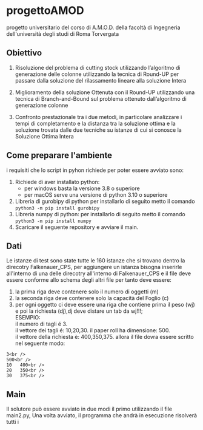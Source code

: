 # progettoAMOD
progetto universitario del corso di A.M.O.D. della facoltà di Ingegneria dell'università degli studi di Roma Torvergata 

## Obiettivo

1. Risoluzione del problema di cutting stock utilizzando l’algoritmo di generazione delle colonne utilizzando la tecnica di Round-UP per passare dalla soluzione del rilassamento lineare alla soluzione Intera

2. Miglioramento della soluzione Ottenuta con il Round-UP utilizzando una tecnica di Branch-and-Bound sul problema ottenuto dall’algoritmo di generazione colonne

3. Confronto prestazionale tra i due metodi, in particolare analizzare i tempi di completamento e la distanza tra la soluzione ottima e la soluzione trovata dalle due tecniche su istanze di cui si conosce la Soluzione Ottima Intera

## Come preparare l'ambiente
i requisiti che lo script in pyhon richiede per poter essere avviato sono:
1. Richiede  di aver installato python:
   - per windows basta la versione 3.8 o superiore
   - per macOS serve una versione di python 3.10 o superiore
2. Libreria di gurobipy di python
    per installarlo di seguito metto il comando<br/>
    `python3 -m pip install gurobipy`
3. Libreria numpy di python:
    per installarlo di seguito metto il comando<br/>
    `python3 -m pip install numpy`
4. Scaricare il seguente repository e avviare il main.  

## Dati 
Le istanze di test sono state tutte le 160 istanze che si trovano dentro la direcotry Falkenauer_CPS, per aggiungere un istanza bisogna inserirle all'interno di una delle direcotry all'interno di Falkenauer_CPS e il file deve essere conforme allo schema degli altri file per tanto deve essere:
1. la prima riga deve contenere solo il numero di oggetti (m)
2. la seconda riga deve contenere solo la capacità del Foglio (c)
3. per ogni oggetto ci deve essere una riga che contiene prima il peso (wj) e poi la richiesta (dj),dj deve distare un tab da wj!!!;  
ESEMPIO:<br />
il numero di tagli é 3.  
il vettore dei tagli é: 10,20,30. 
il paper roll ha dimensione: 500.  
il vettore della richiesta è: 400,350,375. 
allora il file dovra essere scritto nel seguente modo:
```
3<br /> 
500<br />
10   400<br />
20   350<br /> 
30   375<br /> 
```
## Main
Il solutore può essere avviato in due modi il primo utilizzando il file main2.py, Una volta avviato, il programma che andrà in esecuzione risolverà tutti i 
